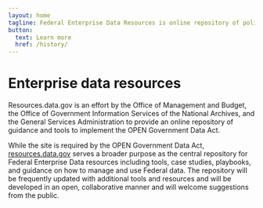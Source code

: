 ```yaml
---
layout: home
tagline: Federal Enterprise Data Resources is online repository of policies, schema standards, tools, best practices, and case studies to provide agencies a one-stop shop for resources related to Federal data management and use
button:
  text: Learn more
  href: /history/
---
```

# Enterprise data resources

Resources.data.gov is an effort by the Office of Management and Budget, the
Office of Government Information Services of the National Archives, and the
General Services Administration to provide an online repository of guidance and
tools to implement the OPEN Government Data Act.

While the site is required by the OPEN Government Data Act,
[resources.data.gov](https://resources.data.gov/) serves a broader purpose as
the central repository for Federal Enterprise Data resources including tools,
case studies, playbooks, and guidance on how to manage and use Federal data. The
repository will be frequently updated with additional tools and resources and
will be developed in an open, collaborative manner and will welcome suggestions
from the public.
